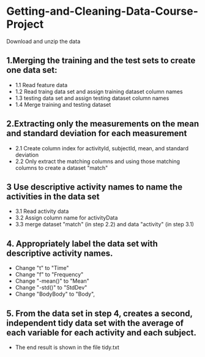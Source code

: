 # Getting-and-Cleaning-Data-Course-Project

Download and unzip the data


## 1.Merging the training and the test sets to create one data set:

* 1.1 Read feature data
* 1.2 Read traing data set and assign training dataset column names
* 1.3 testing data set and assign testing dataset column names
* 1.4 Merge training and testing dataset

## 2.Extracting only the measurements on the mean and standard deviation for each measurement

* 2.1 Create column index for activityId, subjectId, mean, and standard deviation
* 2.2 Only extract the matching columns and using those matching columns to create a dataset "match"



## 3 Use descriptive activity names to name the activities in the data set
* 3.1 Read activity data
* 3.2 Assign column name for activityData
* 3.3 merge dataset "match" (in step 2.2) and data "activity" (in step 3.1)

## 4. Appropriately label the data set with descriptive activity names. 

* Change "t" to "Time"
* Change "f" to "Frequency"
* Change "-mean()" to "Mean"
* Change "-std()" to "StdDev"
* Change "BodyBody" to "Body",


## 5. From the data set in step 4, creates a second, independent tidy data set with the average of each variable for each activity and each subject.

* The end result is shown in the file tidy.txt


